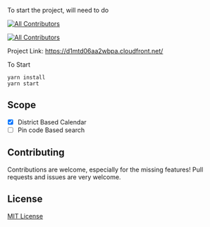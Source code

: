To start the project, will need to do
<!-- ALL-CONTRIBUTORS-BADGE:START - Do not remove or modify this section -->
[![All Contributors](https://img.shields.io/badge/all_contributors-1-orange.svg?style=flat-square)](#contributors-)
<!-- ALL-CONTRIBUTORS-BADGE:END -->
<!-- ALL-CONTRIBUTORS-BADGE:START - Do not remove or modify this section -->
[![All Contributors](https://img.shields.io/badge/all_contributors-1-orange.svg?style=flat-square)](#contributors-)
<!-- ALL-CONTRIBUTORS-BADGE:END -->

Project Link: https://d1mtd06aa2wbpa.cloudfront.net/


To Start

```
yarn install
yarn start
```



## Scope

- [X] District Based Calendar
- [ ] Pin code Based search

## Contributing

Contributions are welcome, especially for the missing features! Pull requests and issues are very welcome.

## License

[MIT License](LICENSE)